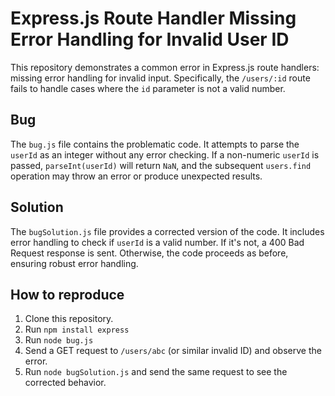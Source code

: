 # Express.js Route Handler Missing Error Handling for Invalid User ID

This repository demonstrates a common error in Express.js route handlers: missing error handling for invalid input.  Specifically, the `/users/:id` route fails to handle cases where the `id` parameter is not a valid number.

## Bug

The `bug.js` file contains the problematic code.  It attempts to parse the `userId` as an integer without any error checking.  If a non-numeric `userId` is passed, `parseInt(userId)` will return `NaN`, and the subsequent `users.find` operation may throw an error or produce unexpected results.

## Solution

The `bugSolution.js` file provides a corrected version of the code.  It includes error handling to check if `userId` is a valid number.  If it's not, a 400 Bad Request response is sent.  Otherwise, the code proceeds as before, ensuring robust error handling.

## How to reproduce

1. Clone this repository.
2. Run `npm install express`
3. Run `node bug.js`
4. Send a GET request to `/users/abc` (or similar invalid ID) and observe the error. 
5. Run `node bugSolution.js` and send the same request to see the corrected behavior.